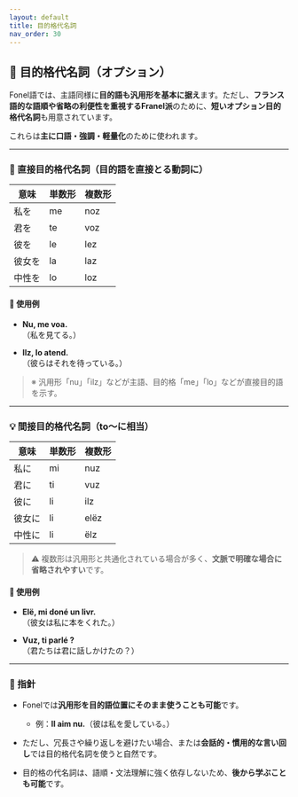```yaml
---
layout: default
title: 目的格代名詞
nav_order: 30
---
```

## 🎯 目的格代名詞（オプション）

Fonel語では、主語同様に**目的語も汎用形を基本に据え**ます。ただし、**フランス語的な語順や省略の利便性を重視するFranel派**のために、**短いオプション目的格代名詞**も用意されています。

これらは**主に口語・強調・軽量化**のために使われます。

---

### 📌 直接目的格代名詞（目的語を直接とる動詞に）

| 意味       | 単数形 | 複数形 |
|------------|--------|--------|
| 私を       | me     | noz    |
| 君を       | te     | voz    |
| 彼を       | le     | lez    |
| 彼女を     | la     | laz    |
| 中性を     | lo     | loz    |

#### 🔸 使用例

- **Nu, me voa.**  
  （私を見てる。）

- **Ilz, lo atend.**  
  （彼らはそれを待っている。）

> ※ 汎用形「nu」「ilz」などが主語、目的格「me」「lo」などが直接目的語を示す。

---

### 💡 間接目的格代名詞（to〜に相当）

| 意味       | 単数形 | 複数形 |
|------------|--------|--------|
| 私に       | mi     | nuz    |
| 君に       | ti     | vuz    |
| 彼に       | li     | ilz    |
| 彼女に     | li     | elëz   |
| 中性に     | li     | ëlz    |

> ⚠️ 複数形は汎用形と共通化されている場合が多く、**文脈で明確な場合に省略されやすい**です。

#### 🔸 使用例

- **Elë, mi doné un livr.**  
  （彼女は私に本をくれた。）

- **Vuz, ti parlé ?**  
  （君たちは君に話しかけたの？）

---

### 🧭 指針

- Fonelでは**汎用形を目的語位置にそのまま使うことも可能**です。
  - 例：**Il aim nu.**（彼は私を愛している。）

- ただし、冗長さや繰り返しを避けたい場合、または**会話的・慣用的な言い回し**では目的格代名詞を使うと自然です。

- 目的格の代名詞は、語順・文法理解に強く依存しないため、**後から学ぶことも可能**です。

